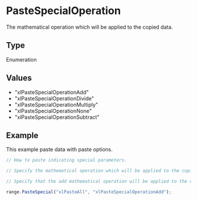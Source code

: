 # PasteSpecialOperation

The mathematical operation which will be applied to the copied data.

## Type

Enumeration

## Values

- "xlPasteSpecialOperationAdd"
- "xlPasteSpecialOperationDivide"
- "xlPasteSpecialOperationMultiply"
- "xlPasteSpecialOperationNone"
- "xlPasteSpecialOperationSubtract"


## Example

This example paste data with paste options.

```javascript editor-xlsx
// How to paste indicating special parameters.

// Specify the mathematical operation which will be applied to the copied data.

// Specify that the add mathematical operation will be applied to the copied data.

range.PasteSpecial("xlPasteAll", "xlPasteSpecialOperationAdd");
```
